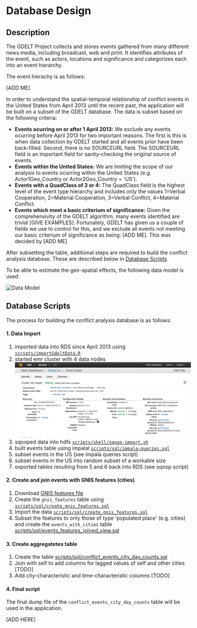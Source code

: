 # Database Design

## Description

The GDELT Project collects and stores events gathered from many different news media, including broadcast, web and print. It identifies attributes of the event, such as actors, locations and significance and categorizes each into an event hierarchy.

The event hierachy is as follows:

[ADD ME]

In order to understand the spatial-temporal relationship of conflict events in the United States from April 2013 until the recent past, the application will be built on a subset of the GDELT database. The data is subset based on the following criteria:

* **Events ocurring on or after 1 April 2013:** We exclude any events ocurring before April 2013 for two important reasons. The first is this is when data collection by GDELT started and all events prior have been back-filled. Second, there is no SOURCEURL field. The SOURCEURL field is an important field for sanity-checking the original source of events.
* **Events within the United States:** We are limiting the scope of our analysis to events ocurring within the United States (e.g. Actor1Geo_Country or Actor2Geo_Country = 'US').
* **Events with a QuadClass of 3 or 4:** The QuadClass field is the highest level of the event type hierarchy and includes only the values 1=Verbal Cooperation, 2=Material Cooperation, 3=Verbal Conflict, 4=Material Conflict.
* **Events which meet a basic criterium of significance:** Given the comprehensivity of the GDELT algorithm, many events identified are trivial [GIVE EXAMPLES]. Fortunately, GDELT has given us a couple of fields we use to control for this, and we exclude all events not meeting our basic criterium of significance as being: [ADD ME]. This was decided by [ADD ME]

After subsetting the table, additional steps are required to build the conflict analysis database. These are described below in [Database Scripts](#database-scripts)

To be able to estimate the geo-spatial effects, the following data model is used:

![Data Model](https://www.lucidchart.com/publicSegments/view/8c882a94-612a-463a-9802-0a72a6c928dc/image.png)


## Database Scripts

The process for building the conflict analysis database is as follows:

#### 1. Data Import

1. imported data into RDS since April 2013 using [`scripts/importGdeltData.R`](./scripts/importGdeltData.R)
2. started emr cluster with 4 data nodes ![cluster configuration](cluster-config.png)
3. sqooped data into hdfs [`scripts/shell/sqoop-import.sh`](./scripts/shell/sqoop-import.sh)
4. built events table using impalal [`scripts/sql/impala-queries.sql`](./scripts/sql/impala-queries.sql)
5. subset events in the US (see impala queries script)
6. subset events in the US into random subset of a workable size
7. exported tables resulting from 5 and 6 back into RDS (see sqoop script)

#### 2. Create and join events with GNIS features (cities)

1. Download [GNIS features file](http://geonames.usgs.gov/docs/stategaz/NationalFile_20151001.zip)
2. Create the `gnis_features` table using [`scripts/sql/create_gnis_features.sql`](./scripts/sql/create_gnis_features.sql)
3. Import the data [`scripts/sql/create_gnis_features.sql`](./scripts/sql/create_gnis_features.sql)
4. Subset the features to only those of type 'populated place' (e.g. cities) and create the `events_with_cities` table [scripts/sql/events_features_joined_view.sql](./scripts/sql/events_features_joined_view.sql)

#### 3. Create aggregatetes table

1. Create the table [scripts/sql/conflict_events_city_day_counts.sql](./scripts/sql/conflict_events_city_day_counts.sql)
2. Join with self to add columns for lagged values of self and other cities [TODO]
3. Add city-characteristic and time-characteristic columns [TODO]

#### 4. Final script

The final dump file of the `conflict_events_city_day_counts` table will be used in the application.

[ADD HERE]
